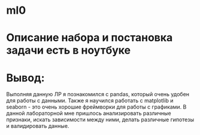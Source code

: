 # ml0

# Описание набора и постановка задачи есть в ноутбуке

# Вывод:

Выполняя данную ЛР я познакомился с pandas, который очень удобен для работы с данными. Также я научился работать с matplotlib и seaborn - это очень хорошие фреймворки для работы с графиками.
В данной лабораторной мне пришлось анализировать различные признаки, искать зависимости между ними, делать различные гипотезы и валидировать данные.


